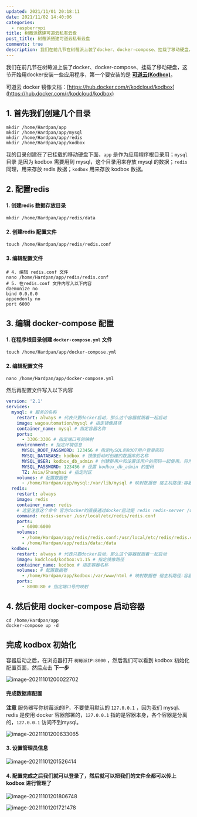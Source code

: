 ```yaml
---
updated: 2021/11/01 20:18:11
date: 2021/11/02 14:40:06
categories: 
  - raspberrypi
title: 树莓派搭建可道云私有云盘
post_title: 树莓派搭建可道云私有云盘
comments: true
description: 我们在前几节在树莓派上装了docker、docker-compose、挂载了移动硬盘，这节开始用docker安装一些应用程序，第一个要安装的是 **可道云(Kodbox)**。可道云 docker 镜像文档：https //hub.docker.com/r/kodcloud/kodbox
---
```

我们在前几节在树莓派上装了docker、docker-compose、挂载了移动硬盘，这节开始用docker安装一些应用程序，第一个要安装的是 **[可道云(Kodbox)](https://kodcloud.com/)**。

可道云 docker 镜像文档：[https://hub.docker.com/r/kodcloud/kodbox](https://hub.docker.com/r/kodcloud/kodbox)

## 1. 首先我们创建几个目录

```shell
mkdir /home/Hardpan/app
mkdir /home/Hardpan/app/mysql
mkdir /home/Hardpan/app/redis
mkdir /home/Hardpan/app/kodbox
```

我的目录创建在了已挂载的移动硬盘下面，`app` 是作为应用程序根目录用；`mysql`目录 是因为 kodbox 需要用到 mysql，这个目录用来存放 mysql 的数据；`redis` 同理，用来存放 redis 数据；`kodbox` 用来存放 kodbox 数据。

## 2. 配置redis

#### 1. 创建redis 数据存放目录

```shell
mkdir /home/Hardpan/app/redis/data
```

#### 2. 创建redis 配置文件

```shell
touch /home/Hardpan/app/redis/redis.conf
```

#### 3. 编辑配置文件

```shell
# 4. 编辑 redis.conf 文件
nano /home/Hardpan/app/redis/redis.conf
# 5. 在redis.conf 文件内写入以下内容
daemonize no
bind 0.0.0.0
appendonly no
port 6000
```

## 3. 编辑 docker-compose 配置

#### 1. 在程序根目录创建 `docker-compose.yml` 文件

```shell
touch /home/Hardpan/app/docker-compose.yml
```

#### 2. 编辑配置文件

```shell
nano /home/Hardpan/app/docker-compose.yml
```

然后再配置文件写入以下内容

```yml
version: '2.1'
services:
  mysql: # 服务的名称
    restart: always # 代表只要docker启动，那么这个容器就跟着一起启动
    image: wagoautomation/mysql # 指定镜像路径
    container_name: mysql # 指定容器名称
    ports:
      - 3306:3306 # 指定端口号的映射
    environment: # 指定环境信息
      MYSQL_ROOT_PASSWORD: 123456 # 指定MySQL的ROOT用户登录密码
      MYSQL_DATABASE: kodbox # 镜像启动时创建的数据库的名称
      MYSQL_USER: kodbox_db_admin # 创建新用户和设置该用户的密码一起使用。将为该用户授予该MYSQL_DATABASE变量指定的数据库的超级用户权限。这两个变量都是创建用户所必需的
      MYSQL_PASSWORD: 123456 # 设置 kodbox_db_admin 的密码
      TZ: Asia/Shanghai # 指定时区
    volumes: # 配置数据卷
      - /home/Hardpan/app/mysql:/var/lib/mysql # 映射数据卷 宿主机路径:容器路径
  redis:
    restart: always
    image: redis
    container_name: redis
    # 这里注意这个命令 官方docker的直接通过docker启动是 redis redis-server /usr/local/etc/redis/redis.conf 通过 docker-compose 不需要
    command: redis-server /usr/local/etc/redis/redis.conf
    ports:
      - 6000:6000
    volumes:
      - /home/Hardpan/app/redis/redis.conf:/usr/local/etc/redis/redis.conf
      - /home/Hardpan/app/redis/data:/data
  kodbox:
    restart: always # 代表只要docker启动，那么这个容器就跟着一起启动
    image: kodcloud/kodbox:v1.15 # 指定镜像路径
    container_name: kodbox # 指定容器名称
    volumes: # 配置数据卷
      - /home/Hardpan/app/kodbox:/var/www/html # 映射数据卷 宿主机路径:容器路径
    ports:
      - 8000:80 # 指定端口号的映射
```

## 4. 然后使用 docker-compose 启动容器

```shell
cd /home/Hardpan/app
docker-compose up -d
```

## 完成 kodbox 初始化

容器启动之后，在浏览器打开 `树莓派IP:8000` ，然后我们可以看到 kodbox 初始化配置页面，然后点击 **下一步**

![image-20211101200022702](https://static.jindll.com/notes/image-20211101200022702.png)

#### 完成数据库配置

**注意** 服务器写你树莓派的IP，不要使用默认的 `127.0.0.1` ，因为我们 mysql、redis 是使用 docker 容器部署的，`127.0.0.1` 指的是容器本身，各个容器是分离的，`127.0.0.1` 访问不到mysql。

![image-20211101200633065](https://static.jindll.com/notes/image-20211101200633065.png)

#### 3. 设置管理员信息

![image-20211101201526414](https://static.jindll.com/notes/image-20211101201526414.png)

#### 4. 配置完成之后我们就可以登录了，然后就可以把我们的文件全都可以传上 kodbox 进行管理了

![image-20211101201806748](https://static.jindll.com/notes/image-20211101201806748.png)

![image-20211101201721478](https://static.jindll.com/notes/image-20211101201721478.png)